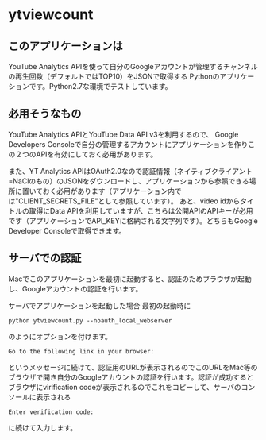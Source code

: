 # ytviewcount

## このアプリケーションは

YouTube Analytics APIを使って自分のGoogleアカウントが管理するチャンネルの再生回数（デフォルトではTOP10）をJSONで取得する
Pythonのアプリケーションです。Python2.7な環境でテストしています。

## 必用そうなもの
YouTube Analytics APIとYouTube Data API v3を利用するので、
Google Developers Consoleで自分の管理するアカウントにアプリケーションを作りこの２つのAPIを有効にしておく必用があります。

また、YT Analytics APIはOAuth2.0なので認証情報（ネイティブクライアント=NaClのもの）のJSONをダウンロードし、アプリケーションから参照できる場所に置いておく必用があります（アプリケーション内では"CLIENT_SECRETS_FILE"として参照しています）。
あと、video idからタイトルの取得にData APIを利用していますが、こちらは公開APIのAPIキーが必用です（アプリケーションでAPI_KEYに格納される文字列です）。どちらもGoogle Developer Consoleで取得できます。

## サーバでの認証
Macでこのアプリケーションを最初に起動すると、認証のためブラウザが起動し、Googleアカウントの認証を行います。

サーバでアプリケーションを起動した場合
最初の起動時に
```
python ytviewcount.py --noauth_local_webserver
```
のようにオプションを付けます。

```
Go to the following link in your browser:
```
というメッセージに続けて、認証用のURLが表示されるのでこのURLをMac等のブラウザで開き自分のGoogleアカウントの認証を行います。認証が成功するとブラウザにvirification codeが表示されるのでこれをコピーして、サーバのコンソールに表示される
```
Enter verification code:
```
に続けて入力します。
